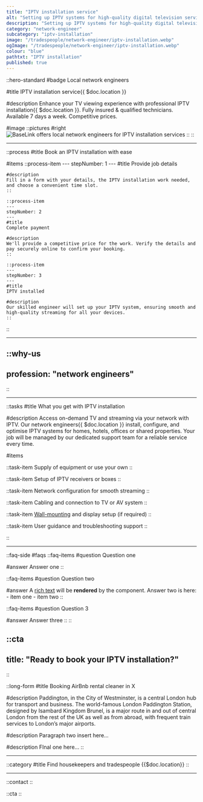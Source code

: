 ```yaml
---
title: "IPTV installation service"
alt: "Setting up IPTV systems for high-quality digital television services"
description: "Setting up IPTV systems for high-quality digital television services"
category: "network-engineer"
subcategory: "iptv-installation"
image: "/tradespeople/network-engineer/iptv-installation.webp"
ogImage: "/tradespeople/network-engineer/iptv-installation.webp"
colour: "blue"
pathtxt: "IPTV installation"
published: true
---
```


::hero-standard
#badge
Local network engineers

#title
IPTV installation service{{ $doc.location }}

#description
Enhance your TV viewing experience with professional IPTV installation{{ $doc.location }}. Fully insured & qualified technicians. Available 7 days a week. Competitive prices.

#image
    ::pictures
    #right
    ![BaseLink offers local network engineers for IPTV installation services](/tradespeople/network-engineer/iptv-installation.webp)
    ::
::

---

::process
#title
Book an IPTV installation with ease

#items
    ::process-item
    ---
    stepNumber: 1
    ---
    #title
    Provide job details

    #description
    Fill in a form with your details, the IPTV installation work needed, and choose a convenient time slot.
    ::
    
    ::process-item
    ---
    stepNumber: 2
    ---
    #title
    Complete payment

    #description
    We'll provide a competitive price for the work. Verify the details and pay securely online to confirm your booking.
    ::

    ::process-item
    ---
    stepNumber: 3
    ---
    #title
    IPTV installed

    #description
    Our skilled engineer will set up your IPTV system, ensuring smooth and high-quality streaming for all your devices.
    ::
::

---

::why-us
---
profession: "network engineers"
---
::

---

::tasks
#title
What you get with IPTV installation

#description
Access on-demand TV and streaming via your network with IPTV. Our network engineers{{ $doc.location }} install, configure, and optimise IPTV systems for homes, hotels, offices or shared properties. Your job will be managed by our dedicated support team for a reliable service every time.

#items

  ::task-item
  Supply of equipment or use your own
  ::

  ::task-item
  Setup of IPTV receivers or boxes
  ::

  ::task-item
  Network configuration for smooth streaming
  ::

  ::task-item
  Cabling and connection to TV or AV system
  ::

  ::task-item
  [Wall-mounting](/service/tradespeople/network-engineer/tv-wall-mounting) and display setup (if required)
  ::

  ::task-item
  User guidance and troubleshooting support
  ::

::

---

::faq-side
#faqs
  ::faq-items
  #question
  Question one

  #answer
  Answer one
  ::

  ::faq-items
  #question
  Question two

  #answer
  A [rich text](/services/commercial-cleaning) will be **rendered** by the component.
  Answer two is here:
    - item one
    - item two
  ::

  ::faq-items
  #question
  Question 3

  #answer
  Answer three
  ::
::

::cta
---
title: "Ready to book your IPTV installation?"
---
::

::long-form
#title
Booking AirBnb rental cleaner in X

#description
Paddington, in the City of Westminster, is a central London hub for transport and business. The world-famous London Paddington Station, designed by Isambard Kingdom Brunel, is a major route in and out of central London from the rest of the UK as well as from abroad, with frequent train services to London’s major airports.

#description
Paragraph two insert here...

#description
FInal one here...
::

---

::category
#title
Find housekeepers and tradespeople {{$doc.location}}
::

---

::contact
::

::cta
::